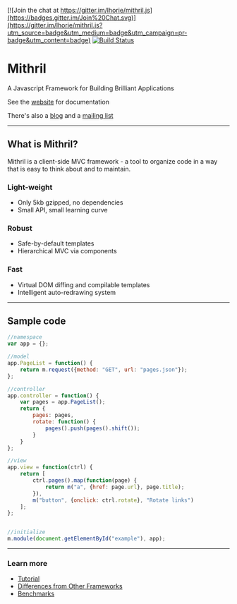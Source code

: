 [![Join the chat at https://gitter.im/lhorie/mithril.js](https://badges.gitter.im/Join%20Chat.svg)](https://gitter.im/lhorie/mithril.js?utm_source=badge&utm_medium=badge&utm_campaign=pr-badge&utm_content=badge)
[![Build Status](https://travis-ci.org/lhorie/mithril.js.svg?branch=master)](https://travis-ci.org/lhorie/mithril.js)

# Mithril

A Javascript Framework for Building Brilliant Applications

See the [website](http://lhorie.github.io/mithril) for documentation

There's also a [blog](http://lhorie.github.io/mithril-blog) and a [mailing list](https://groups.google.com/forum/#!forum/mithriljs)

---

## What is Mithril?

Mithril is a client-side MVC framework - a tool to organize code in a way that is easy to think about and to maintain.

### Light-weight

- Only 5kb gzipped, no dependencies
- Small API, small learning curve

### Robust

- Safe-by-default templates
- Hierarchical MVC via components

### Fast

- Virtual DOM diffing and compilable templates
- Intelligent auto-redrawing system

---

## Sample code

```javascript
//namespace
var app = {};

//model
app.PageList = function() {
	return m.request({method: "GET", url: "pages.json"});
};

//controller
app.controller = function() {
	var pages = app.PageList();
	return {
		pages: pages,
		rotate: function() {
			pages().push(pages().shift());
		}
	}
};

//view
app.view = function(ctrl) {
	return [
		ctrl.pages().map(function(page) {
			return m("a", {href: page.url}, page.title);
		}),
		m("button", {onclick: ctrl.rotate}, "Rotate links")
	];
};


//initialize
m.module(document.getElementById("example"), app);
```

---

### Learn more

- [Tutorial](http://lhorie.github.io/mithril/getting-started.html)
- [Differences from Other Frameworks](http://lhorie.github.io/mithril/comparison.html)
- [Benchmarks](http://lhorie.github.io/mithril/benchmarks.html)